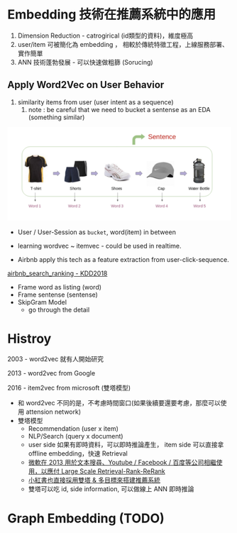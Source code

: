 # Embedding 技術在推薦系統中的應用

1. Dimension Reduction - catrogirical (id類型的資料)，維度極高
2. user/item 可被簡化為 embedding ， 相較於傳統特徵工程，上線服務部署、實作簡單
3. ANN 技術蓬勃發展 - 可以快速做粗篩 (Sorucing)

## Apply Word2Vec on User Behavior
1. similarity items from user (user intent as a sequence)
   1. note : be careful that we need to bucket a sentense as an EDA (something similar)

<img src='../images/word2vec_24.png'></img>

* User / User-Session as `bucket`, word(item) in between
* learning wordvec ~ itemvec - could be used in realtime.

* Airbnb apply this tech as a feature extraction from user-click-sequence.

[airbnb_search_ranking - KDD2018](../airbnb_search_ranking.md)

* Frame word as listing (word)
* Frame sentense (sentense)
* SkipGram Model
  * go through the detail

# Histroy

2003 - word2vec 就有人開始研究

2013 - word2vec from Google

2016 - item2vec from microsoft (雙塔模型)

* 和 word2vec 不同的是，不考慮時間窗口(如果後續要還要考慮，那麼可以使用 attension network)
* 雙塔模型 
  * Recommendation (user x item)
  * NLP/Search (query x document)
  * user side 如果有即時資料，可以即時推論產生， item side 可以直接拿 offline embedding，快速 Retrieval
  * [微軟在 2013 用於文本搜尋、Youtube / Facebook / 百度等公司相繼使用，以應付 Large Scale Retrieval-Rank-ReRank](https://www.readfog.com/a/1652560590159319040)
  * [小紅書也直接採用雙塔 & 多目標來搭建推薦系統](https://github.com/wangshusen/RecommenderSystem)
  * 雙塔可以吃 id, side information, 可以做線上 ANN 即時推論


# Graph Embedding (TODO)

